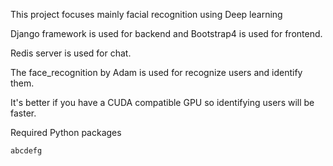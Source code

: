 
This project focuses mainly facial recognition using Deep learning

Django framework is used for backend and Bootstrap4 is used for frontend.

Redis server is used for chat.

The face_recognition by Adam is used for recognize users and identify them. 

It's better if you have a CUDA compatible GPU so identifying users will be faster.

Required Python packages

<code>abcdefg</code>

```required packages
